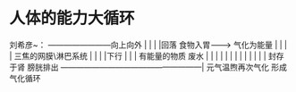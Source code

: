 # 人体的能力大循环

刘希彦~：
                    ————————向上向外
                    |           |
                    |           |回落
    食物入胃---> 气化为能量       |
        |                       |
        |                   三焦的网膜\淋巴系统
        |                       |
        |                       |下行
        |                       |
        |           有能量的物质        废水
        |               |               |
        |               |               |
        |               |               |
        |               |               |
        |               封存于肾       膀胱排出
        ——————————————————|
        元气温煦再次气化
        形成气化循环